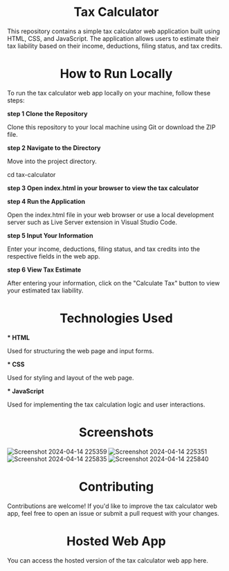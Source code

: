 **<h1 align="center" id="title">Tax Calculator </h1>**
<p>This repository contains a simple tax calculator web application built using HTML, CSS, and JavaScript. The application allows users to estimate their tax liability based on their income, deductions, filing status, and tax credits.</p>

**<h1 align="center" id="title">How to Run Locally</h1>**
<p>To run the tax calculator web app locally on your machine, follow these steps:</p>

**<p> step 1 Clone the Repository</p>**
  Clone this repository to your local machine using Git or download the ZIP file.

**<p> step 2 Navigate to the Directory </p>**
Move into the project directory.

cd tax-calculator

**<p> step 3 Open index.html in your browser to view the tax calculator </p>**


**<p> step 4 Run the Application</p>**
Open the index.html file in your web browser or use a local development server such as Live Server extension in Visual Studio Code.

**<p> step 5 Input Your Information</p>**
Enter your income, deductions, filing status, and tax credits into the respective fields in the web app.

**<p> step 6 View Tax Estimate</p>**
After entering your information, click on the "Calculate Tax" button to view your estimated tax liability.

**<h1 align="center" id="title">Technologies Used</h1>**
**<p> * HTML</p>** Used for structuring the web page and input forms.
**<p> * CSS</P>** Used for styling and layout of the web page.
**<p> * JavaScript</p>** Used for implementing the tax calculation logic and user interactions.

**<h1 align="center" id="title"> Screenshots</h1>**
![Screenshot 2024-04-14 225359](https://github.com/Sangeetasaini08/tax-calculator-main/assets/167005226/7a0b72d6-bf57-40df-a0c9-017c9b2ce3ce)
![Screenshot 2024-04-14 225351](https://github.com/Sangeetasaini08/tax-calculator-main/assets/167005226/494b7517-852d-4e83-8e85-e1260883ecf4)
![Screenshot 2024-04-14 225835](https://github.com/Sangeetasaini08/tax-calculator-main/assets/167005226/2b2ea3eb-9653-447e-a8c9-33b0918f0bd6)
![Screenshot 2024-04-14 225840](https://github.com/Sangeetasaini08/tax-calculator-main/assets/167005226/d3d05400-21cf-489a-b05e-d457e2ad7137)



**<h1 align="center" id="title"> Contributing </h1>**
Contributions are welcome! If you'd like to improve the tax calculator web app, feel free to open an issue or submit a pull request with your changes.

**<h1 align= "center" id = "title"> Hosted Web App </h1>**
You can access the hosted version of the tax calculator web app here.


